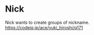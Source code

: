 Nick
======================

Nick wants to create groups of nickname.
https://codeiq.jp/ace/yuki_hiroshi/q171